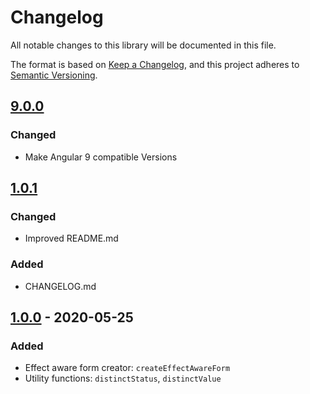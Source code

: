 # Changelog

All notable changes to this library will be documented in this file.

The format is based on [Keep a Changelog](https://keepachangelog.com/en/1.0.0/),
and this project adheres to [Semantic Versioning](https://semver.org/spec/v2.0.0.html).

## [9.0.0]

### Changed

- Make Angular 9 compatible Versions

## [1.0.1]

### Changed

- Improved README.md

### Added

- CHANGELOG.md

## [1.0.0] - 2020-05-25

### Added

- Effect aware form creator: `createEffectAwareForm`
- Utility functions: `distinctStatus`, `distinctValue`

[9.0.0]: https://www.npmjs.com/package/@kbru/control-props/v/9.0.0
[1.0.1]: https://www.npmjs.com/package/@kbru/form-effects/v/1.0.1
[1.0.0]: https://www.npmjs.com/package/@kbru/form-effects/v/1.0.0
